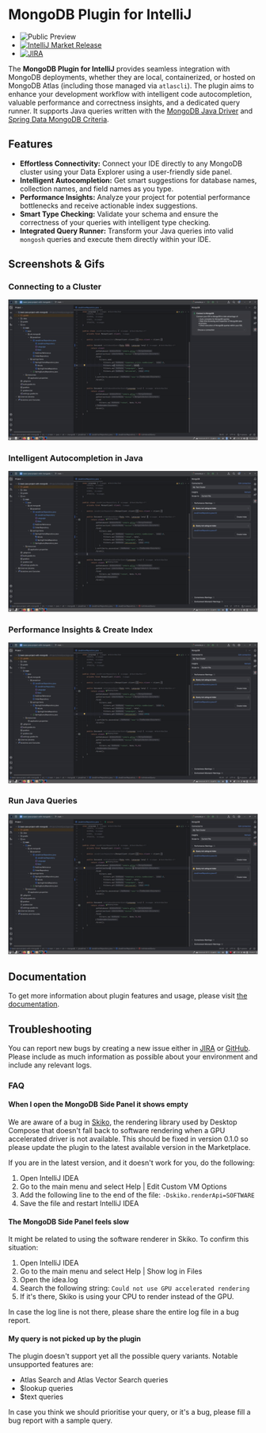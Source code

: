 # MongoDB Plugin for IntelliJ

* ![Public Preview](https://img.shields.io/badge/status-public_preview-darkgreen.png?logo=mongodb) 
* [![IntelliJ Market Release](https://img.shields.io/github/v/release/mongodb/intellij.png?sort=semver&display_name=release&logo=jetbrains)](https://plugins.jetbrains.com/plugin/24377-mongodb) 
* [![JIRA](https://img.shields.io/badge/bug_tracker-blue.png?logo=jira)](https://jira.mongodb.org/projects/INTELLIJ/issues/) 

The **MongoDB Plugin for IntelliJ** provides seamless integration with MongoDB deployments, whether they are local, containerized, or hosted on MongoDB Atlas (including those managed via `atlascli`). 
The plugin aims to enhance your development workflow with intelligent code autocompletion, valuable performance and correctness insights, and a dedicated query runner. 
It supports Java queries written with the [MongoDB Java Driver](https://www.mongodb.com/docs/drivers/java-drivers/) and [Spring Data MongoDB Criteria](https://spring.io/projects/spring-data-mongodb).

## Features

* **Effortless Connectivity:** Connect your IDE directly to any MongoDB cluster using your Data Explorer using a user-friendly side panel.
* **Intelligent Autocompletion:** Get smart suggestions for database names, collection names, and field names as you type.
* **Performance Insights:** Analyze your project for potential performance bottlenecks and receive actionable index suggestions.
* **Smart Type Checking:** Validate your schema and ensure the correctness of your queries with intelligent type checking.
* **Integrated Query Runner:** Transform your Java queries into valid `mongosh` queries and execute them directly within your IDE.

## Screenshots & Gifs

### Connecting to a Cluster
![Connecting to a Cluster](https://raw.githubusercontent.com/mongodb/intellij/main/etc/readme/img/connecting.gif)

### Intelligent Autocompletion in Java
![Intelligent Autocompletion in Java](https://raw.githubusercontent.com/mongodb/intellij/main/etc/readme/img/autocomplete.gif)

### Performance Insights & Create Index
![Performance Insights](https://raw.githubusercontent.com/mongodb/intellij/main/etc/readme/img/create-index.gif)

### Run Java Queries
![Run Java Queries](https://raw.githubusercontent.com/mongodb/intellij/main/etc/readme/img/run-java-query.gif)

## Documentation
To get more information about plugin features and usage, please visit [the documentation](https://www.mongodb.com/docs/mongodb-intellij/install).

## Troubleshooting

You can report new bugs by creating a new issue either in [JIRA](https://jira.mongodb.org/projects/INTELLIJ/issues/) or
[GitHub](https://github.com/mongodbintellij/issues). Please include as much information as possible about your
environment and include any relevant logs.

### FAQ

#### When I open the MongoDB Side Panel it shows empty

We are aware of a bug in [Skiko](https://youtrack.jetbrains.com/issue/JEWEL-848/Skiko-crashes-when-DirectX12-is-not-available-and-does-not-fallback-to-SOFTWARE), the rendering library used
by Desktop Compose that doesn't fall back to software rendering when a GPU accelerated driver is not available. This should be fixed in version 0.1.0 so please update the
plugin to the latest available version in the Marketplace.

If you are in the latest version, and it doesn't work for you, do the following:

1. Open IntelliJ IDEA
2. Go to the main menu and select Help | Edit Custom VM Options
3. Add the following line to the end of the file: `-Dskiko.renderApi=SOFTWARE`
4. Save the file and restart IntelliJ IDEA

#### The MongoDB Side Panel feels slow

It might be related to using the software renderer in Skiko. To confirm this situation:

1. Open IntelliJ IDEA
2. Go to the main menu and select Help | Show log in Files
3. Open the idea.log
4. Search the following string: `Could not use GPU accelerated rendering`
5. If it's there, Skiko is using your CPU to render instead of the GPU.

In case the log line is not there, please share the entire log file in a bug report.

#### My query is not picked up by the plugin

The plugin doesn't support yet all the possible query variants. Notable unsupported features are:

* Atlas Search and Atlas Vector Search queries
* $lookup queries
* $text queries

In case you think we should prioritise your query, or it's a bug, please fill a bug report with a sample
query.
